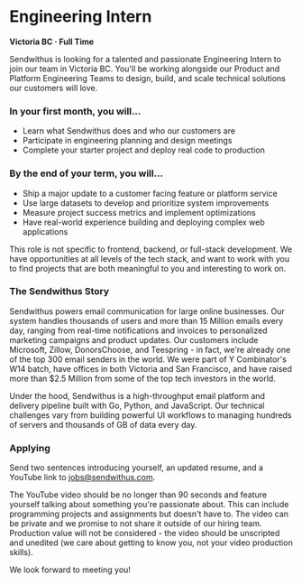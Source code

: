 Engineering Intern
===

__Victoria BC &middot; Full Time__

Sendwithus is looking for a talented and passionate Engineering Intern to join our team in Victoria BC. You'll be working alongside our Product and Platform Engineering Teams to design, build, and scale technical solutions our customers will love.

### In your first month, you will…
* Learn what Sendwithus does and who our customers are
* Participate in engineering planning and design meetings
* Complete your starter project and deploy real code to production

### By the end of your term, you will…
* Ship a major update to a customer facing feature or platform service
* Use large datasets to develop and prioritize system improvements
* Measure project success metrics and implement optimizations
* Have real-world experience building and deploying complex web applications

This role is not specific to frontend, backend, or full-stack development. We have opportunities at all levels of the tech stack, and want to work with you to find projects that are both meaningful to you and interesting to work on.

### The Sendwithus Story
Sendwithus powers email communication for large online businesses. Our system handles thousands of users and more than 15 Million emails every day, ranging from real-time notifications and invoices to personalized marketing campaigns and product updates. Our customers include Microsoft, Zillow, DonorsChoose, and Teespring - in fact, we're already one of the top 300 email senders in the world. We were part of Y Combinator's W14 batch, have offices in both Victoria and San Francisco, and have raised more than $2.5 Million from some of the top tech investors in the world.

Under the hood, Sendwithus is a high-throughput email platform and delivery pipeline built with Go, Python, and JavaScript. Our technical challenges vary from building powerful UI workflows to managing hundreds of servers and thousands of GB of data every day.

### Applying
Send two sentences introducing yourself, an updated resume, and a YouTube link to jobs@sendwithus.com. 

The YouTube video should be no longer than 90 seconds and feature yourself talking about something you're passionate about. This can include programming projects and assignments but doesn't have to. The video can be private and we promise to not share it outside of our hiring team. Production value will not be considered - the video should be unscripted and unedited (we care about getting to know you, not your video production skills).

We look forward to meeting you!

